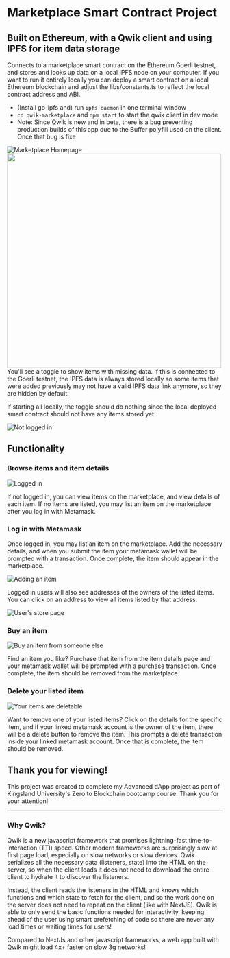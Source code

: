 # Marketplace Smart Contract Project

## Built on Ethereum, with a Qwik client and using IPFS for item data storage

Connects to a marketplace smart contract on the Ethereum Goerli testnet, and stores and looks up data on a local IPFS node on your computer. If you want to run it entirely locally you can deploy a smart contract on a local Ethereum blockchain and adjust the libs/constants.ts to reflect the local contract address and ABI.

- (Install go-ipfs and) run `ipfs daemon` in one terminal window
- `cd qwik-marketplace` and `npm start` to start the qwik client in dev mode
- Note: Since Qwik is new and in beta, there is a bug preventing production builds of this app due to the Buffer polyfill used on the client. Once that bug is fixe

![Marketplace Homepage](https://user-images.githubusercontent.com/67028427/200962692-9afde788-90ea-413d-8214-47e4579f590f.png)
<img src="[https://github.com/favicon.ico](https://user-images.githubusercontent.com/67028427/200962692-9afde788-90ea-413d-8214-47e4579f590f.png)" width="500px">
You'll see a toggle to show items with missing data. If this is connected to the Goerli testnet, the IPFS data is always stored locally so some items that were added previously may not have a valid IPFS data link anymore, so they are hidden by default.

If starting all locally, the toggle should do nothing since the local deployed smart contract should not have any items stored yet.

![Not logged in](https://user-images.githubusercontent.com/67028427/200963054-a9a627d4-bd42-4c84-b635-f22155e7ad69.png)

## Functionality

### Browse items and item details

![Logged in](https://user-images.githubusercontent.com/67028427/200963323-4f368c5c-c73e-4e33-8e31-d4dbc6fd53e7.png)

If not logged in, you can view items on the marketplace, and view details of each item. If no items are listed, you may list an item on the marketplace after you log in with Metamask.

### Log in with Metamask

Once logged in, you may list an item on the marketplace. Add the necessary details, and when you submit the item your metamask wallet will be prompted with a transaction. Once complete, the item should appear in the marketplace.

![Adding an item](https://user-images.githubusercontent.com/67028427/200962789-950054db-3a3c-4485-8afc-e8c5f9cd5b55.png)

Logged in users will also see addresses of the owners of the listed items. You can click on an address to view all items listed by that address.

![User's store page](https://user-images.githubusercontent.com/67028427/200963194-9e296d78-d5ff-4319-a4ca-14fff414e3d8.png)

### Buy an item

![Buy an item from someone else](https://user-images.githubusercontent.com/67028427/200962850-fa24f17e-46ef-4c48-b44a-05abf202c13c.png)

Find an item you like? Purchase that item from the item details page and your metamask wallet will be prompted with a purchase transaction. Once complete, the item should be removed from the marketplace.

### Delete your listed item

![Your items are deletable](https://user-images.githubusercontent.com/67028427/200962924-9e476473-088a-450e-9d7e-25a81dc7b0d6.png)

Want to remove one of your listed items? Click on the details for the specific item, and if your linked metamask account is the owner of the item, there will be a delete button to remove the item. This prompts a delete transaction inside your linked metamask account. Once that is complete, the item should be removed.

## Thank you for viewing!

This project was created to complete my Advanced dApp project as part of Kingsland University's Zero to Blockchain bootcamp course. Thank you for your attention!

---

### Why Qwik?

Qwik is a new javascript framework that promises lightning-fast time-to-interaction (TTI) speed. Other modern frameworks are surprisingly slow at first page load, especially on slow networks or slow devices. Qwik serializes all the necessary data (listeners, state) into the HTML on the server, so when the client loads it does not need to download the entire client to hydrate it to discover the listeners. 

Instead, the client reads the listeners in the HTML and knows which functions and which state to fetch for the client, and so the work done on the server does not need to repeat on the client (like with NextJS). Qwik is able to only send the basic functions needed for interactivity, keeping ahead of the user using smart prefetching of code so there are never any load times or waiting times for users!

Compared to NextJs and other javascript frameworks, a web app built with Qwik might load 4x+ faster on slow 3g networks!
